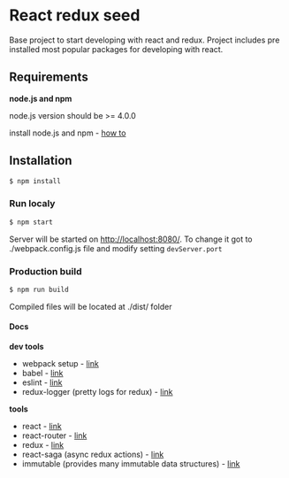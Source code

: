 React redux seed
================
Base project to start developing with react and redux. Project includes pre installed most popular packages for developing with react. 

## Requirements
**node.js and npm**

node.js version should be >= 4.0.0

install node.js and npm - [how to](https://docs.npmjs.com/getting-started/installing-node)

## Installation
```bash
$ npm install
```

### Run localy
```bash
$ npm start
```
Server will be started on [http://localhost:8080/](http://localhost:8080/). To change it got to ./webpack.config.js file and modify setting `devServer.port`

### Production build
```bash
$ npm run build
```
Compiled files will be located at ./dist/ folder

#### Docs
**dev tools**
 - webpack setup - [link](http://www.pro-react.com/materials/appendixA/)
 - babel - [link](https://babeljs.io/)
 - eslint - [link](http://eslint.org/)
 - redux-logger (pretty logs for redux) - [link](https://github.com/fcomb/redux-logger)

**tools**
 - react - [link](https://facebook.github.io/react/docs/getting-started.html)
 - react-router - [link](https://github.com/reactjs/react-router/tree/master/docs)
 - redux - [link](http://redux.js.org/index.html)
 - react-saga (async redux actions) - [link](https://github.com/yelouafi/redux-saga)
 - immutable (provides many immutable data structures) - [link](https://facebook.github.io/immutable-js/docs/#/)
